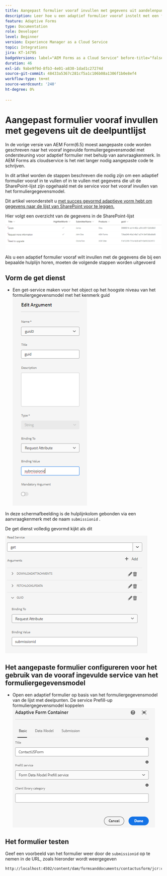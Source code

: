 ```yaml
---
title: Aangepast formulier vooraf invullen met gegevens uit aandelenpuntlijst
description: Leer hoe u een adaptief formulier vooraf instelt met een formuliergegevensmodel dat wordt ondersteund door een lijst met deelpunten
feature: Adaptive Forms
type: Documentation
role: Developer
level: Beginner
version: Experience Manager as a Cloud Service
topic: Integrations
jira: KT-14795
badgeVersions: label="AEM Forms as a Cloud Service" before-title="false"
duration: 46
exl-id: 9abe9f9d-8fb3-4e01-a830-1dad1c27274d
source-git-commit: 48433a5367c281cf5a1c106b08a1306f1b0e8ef4
workflow-type: tm+mt
source-wordcount: '240'
ht-degree: 0%

---
```


# Aangepast formulier vooraf invullen met gegevens uit de deelpuntlijst

In de vorige versie van AEM Form(6.5) moest aangepaste code worden geschreven naar het vooraf ingevulde formuliergegevensmodel met ondersteuning voor adaptief formulier met behulp van aanvraagkenmerk. In AEM Forms als cloudservice is het niet langer nodig aangepaste code te schrijven.

In dit artikel worden de stappen beschreven die nodig zijn om een adaptief formulier vooraf in te vullen of in te vullen met gegevens die uit de SharePoint-lijst zijn opgehaald met de service voor het vooraf invullen van het formuliergegevensmodel.

Dit artikel veronderstelt u [&#x200B; met succes gevormd adaptieve vorm hebt om gegevens naar de lijst van SharePoint voor te leggen.](https://experienceleague.adobe.com/docs/experience-manager-cloud-service/content/forms/adaptive-forms-authoring/authoring-adaptive-forms-core-components/create-an-adaptive-form-on-forms-cs/configure-submit-actions-core-components.html?lang=nl-NL#connect-af-sharepoint-list)

Hier volgt een overzicht van de gegevens in de SharePoint-lijst
![&#x200B; sharepoint-list &#x200B;](assets/list-data.png)

Als u een adaptief formulier vooraf wilt invullen met de gegevens die bij een bepaalde hulplijn horen, moeten de volgende stappen worden uitgevoerd

## Vorm de get dienst

* Een get-service maken voor het object op het hoogste niveau van het formuliergegevensmodel met het kenmerk guid
  ![&#x200B; get-service &#x200B;](assets/mapping-request-attribute.png)

In deze schermafbeelding is de hulplijnkolom gebonden via een aanvraagkenmerk met de naam `submissionid` .

De get dienst volledig gevormd kijkt als dit

![&#x200B; get-service &#x200B;](assets/fdm-request-attribute.png)

## Het aangepaste formulier configureren voor het gebruik van de vooraf ingevulde service van het formuliergegevensmodel

* Open een adaptief formulier op basis van het formuliergegevensmodel van de lijst met deelpunten. De service Prefill-up formuliergegevensmodel koppelen
  ![&#x200B; vorm-prefill-dienst &#x200B;](assets/form-prefill-service.png)

## Het formulier testen

Geef een voorbeeld van het formulier weer door de `submissionid` op te nemen in de URL, zoals hieronder wordt weergegeven

```html
http://localhost:4502/content/dam/formsanddocuments/contactusform/jcr:content?wcmmode=disabled&submissionid=57e12249-751a-4a38-a81f-0a4422b24412
```
